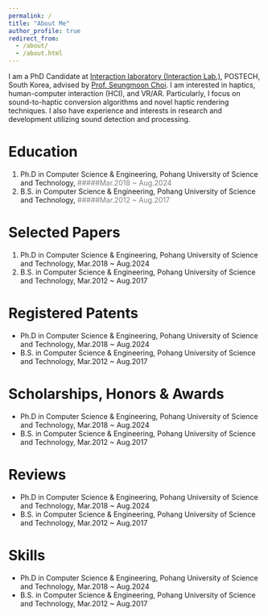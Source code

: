 ```yaml
---
permalink: /
title: "About Me"
author_profile: true
redirect_from: 
  - /about/
  - /about.html
---
```

I am a PhD Candidate at [Interaction laboratory (Interaction Lab.)](https://itneraction.postech.ac.kr), POSTECH, South Korea, advised by [Prof. Seungmoon Choi](https://choism.postech.ac.kr/).
I am interested in haptics, human-computer interaction (HCI), and VR/AR. Particularly, I focus on sound-to-haptic conversion algorithms and novel haptic rendering techniques.
I also have experience and interests in research and development utilizing sound detection and processing.

Education
======
1. Ph.D in Computer Science & Engineering, Pohang University of Science and Technology,    <span style="color:#808080">#####Mar.2018 ~ Aug.2024</span>
1. B.S. in Computer Science & Engineering, Pohang University of Science and Technology,    <span style="color:#808080">#####Mar.2012 ~ Aug.2017</span>

Selected Papers
======
1. Ph.D in Computer Science & Engineering, Pohang University of Science and Technology, Mar.2018 ~ Aug.2024
1. B.S. in Computer Science & Engineering, Pohang University of Science and Technology, Mar.2012 ~ Aug.2017

Registered Patents
======
* Ph.D in Computer Science & Engineering, Pohang University of Science and Technology, Mar.2018 ~ Aug.2024
* B.S. in Computer Science & Engineering, Pohang University of Science and Technology, Mar.2012 ~ Aug.2017

Scholarships, Honors & Awards
======
* Ph.D in Computer Science & Engineering, Pohang University of Science and Technology, Mar.2018 ~ Aug.2024
* B.S. in Computer Science & Engineering, Pohang University of Science and Technology, Mar.2012 ~ Aug.2017

Reviews
======
* Ph.D in Computer Science & Engineering, Pohang University of Science and Technology, Mar.2018 ~ Aug.2024
* B.S. in Computer Science & Engineering, Pohang University of Science and Technology, Mar.2012 ~ Aug.2017

Skills
======
* Ph.D in Computer Science & Engineering, Pohang University of Science and Technology, Mar.2018 ~ Aug.2024
* B.S. in Computer Science & Engineering, Pohang University of Science and Technology, Mar.2012 ~ Aug.2017
